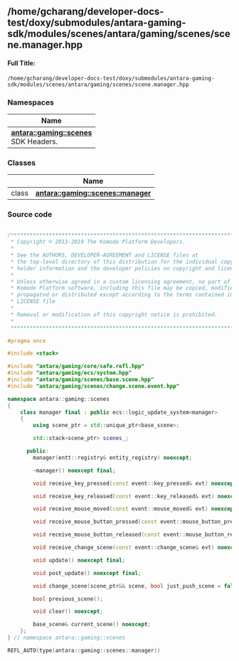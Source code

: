 

## /home/gcharang/developer-docs-test/doxy/submodules/antara-gaming-sdk/modules/scenes/antara/gaming/scenes/scene.manager.hpp

#### Full Title:
```
/home/gcharang/developer-docs-test/doxy/submodules/antara-gaming-sdk/modules/scenes/antara/gaming/scenes/scene.manager.hpp
```







### Namespaces

| Name           |
| -------------- |
| **[antara::gaming::scenes](Namespaces/namespaceantara_1_1gaming_1_1scenes.md)** <br>SDK Headers.  |

### Classes

|                | Name           |
| -------------- | -------------- |
| class | **[antara::gaming::scenes::manager](Classes/classantara_1_1gaming_1_1scenes_1_1manager.md)**  |















### Source code

```cpp

/******************************************************************************
 * Copyright © 2013-2019 The Komodo Platform Developers.                      *
 *                                                                            *
 * See the AUTHORS, DEVELOPER-AGREEMENT and LICENSE files at                  *
 * the top-level directory of this distribution for the individual copyright  *
 * holder information and the developer policies on copyright and licensing.  *
 *                                                                            *
 * Unless otherwise agreed in a custom licensing agreement, no part of the    *
 * Komodo Platform software, including this file may be copied, modified,     *
 * propagated or distributed except according to the terms contained in the   *
 * LICENSE file                                                               *
 *                                                                            *
 * Removal or modification of this copyright notice is prohibited.            *
 *                                                                            *
 ******************************************************************************/

#pragma once

#include <stack> 

#include "antara/gaming/core/safe.refl.hpp"            
#include "antara/gaming/ecs/system.hpp"                
#include "antara/gaming/scenes/base.scene.hpp"         
#include "antara/gaming/scenes/change.scene.event.hpp" 

namespace antara::gaming::scenes
{
    class manager final : public ecs::logic_update_system<manager>
    {
        using scene_ptr = std::unique_ptr<base_scene>;

        std::stack<scene_ptr> scenes_;

      public:
        manager(entt::registry& entity_registry) noexcept;

        ~manager() noexcept final;

        void receive_key_pressed(const event::key_pressed& evt) noexcept;

        void receive_key_released(const event::key_released& evt) noexcept;

        void receive_mouse_moved(const event::mouse_moved& evt) noexcept;

        void receive_mouse_button_pressed(const event::mouse_button_pressed& evt) noexcept;

        void receive_mouse_button_released(const event::mouse_button_released& evt) noexcept;

        void receive_change_scene(const event::change_scene& evt) noexcept;

        void update() noexcept final;

        void post_update() noexcept final;

        void change_scene(scene_ptr&& scene, bool just_push_scene = false) noexcept;

        bool previous_scene();

        void clear() noexcept;

        base_scene& current_scene() noexcept;
    };
} // namespace antara::gaming::scenes

REFL_AUTO(type(antara::gaming::scenes::manager))
```




